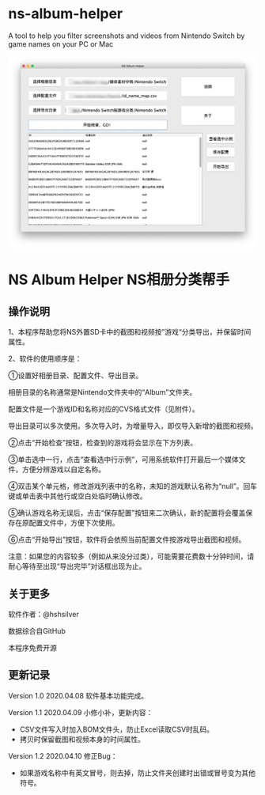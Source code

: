 # ns-album-helper
A tool to help you filter screenshots and videos from Nintendo Switch by game names on your PC or Mac

![Demo](demo/NSAH-Demo.png "optional title")


# NS Album Helper NS相册分类帮手

## 操作说明

1、本程序帮助您将NS外置SD卡中的截图和视频按”游戏“分类导出，并保留时间属性。

2、软件的使用顺序是：

①设置好相册目录、配置文件、导出目录。

相册目录的名称通常是Nintendo文件夹中的“Album”文件夹。

配置文件是一个游戏ID和名称对应的CVS格式文件（见附件）。

导出目录可以多次使用。多次导入时，为增量导入，即仅导入新增的截图和视频。

②点击“开始检查”按钮，检查到的游戏将会显示在下方列表。

③单击选中一行，点击“查看选中行示例”，可用系统软件打开最后一个媒体文件，方便分辨游戏以自定名称。

④双击某个单元格，修改游戏列表中的名称，未知的游戏默认名称为“null”。回车键或单击表中其他行或空白处临时确认修改。

⑤确认游戏名称无误后，点击“保存配置”按钮来二次确认，新的配置将会覆盖保存在原配置文件中，方便下次使用。

⑥点击“开始导出”按钮，软件将会依照当前配置文件按游戏导出截图和视频。

注意：如果您的内容较多（例如从来没分过类），可能需要花费数十分钟时间，请耐心等待至出现“导出完毕”对话框出现为止。

## 关于更多
软件作者：@hshsilver

数据综合自GitHub

本程序免费开源



## 更新记录

Version 1.0 2020.04.08 软件基本功能完成。

Version 1.1 2020.04.09 小修小补，更新内容：
 - CSV文件写入时加入BOM文件头，防止Excel读取CSV时乱码。
 - 拷贝时保留截图和视频本身的时间属性。

Version 1.2 2020.04.10 修正Bug：
 - 如果游戏名称中有英文冒号，则去掉，防止文件夹创建时出错或冒号变为其他符号。